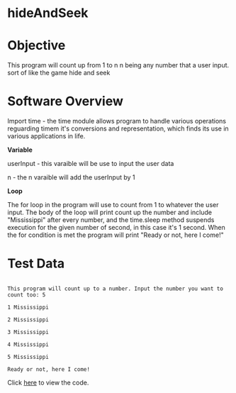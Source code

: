 # hideAndSeek

Objective
==========

This program will count up from 1 to n n being any number that a user input. sort of like the game hide and seek

Software Overview
==================

Import time - the time module allows program to handle various operations reguarding timem it's conversions and representation, which finds its use in various applications in life. 

**Variable**

userInput - this varaible will be use to input the user data

n - the n varaible will add the userInput by 1 


**Loop**

The for loop in the program will use to count from 1 to whatever the user input. 
The body of the loop will print count up the number and include "Mississippi" after every number, and the time.sleep method suspends execution for the given number of second, in this case it's 1 second. When the for condition is met the program will print "Ready or not, here I come!"

Test Data
===========

```

This program will count up to a number. Input the number you want to count too: 5

1 Mississippi

2 Mississippi

3 Mississippi

4 Mississippi

5 Mississippi

Ready or not, here I come!

```

Click [here](https://github.com/Fran0616/hideAndSeek/blob/master/hideAndSeek.py) to view the code.
